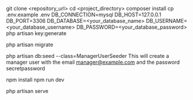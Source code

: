 git clone <repository_url>
cd <project_directory>
composer install
cp .env.example .env
DB_CONNECTION=mysql
DB_HOST=127.0.0.1
DB_PORT=3306
DB_DATABASE=<your_database_name>
DB_USERNAME=<your_database_username>
DB_PASSWORD=<your_database_password>
php artisan key:generate

php artisan migrate

php artisan db:seed --class=ManagerUserSeeder
This will create a manager user with the email manager@example.com and the password secretpassword

npm install
npm run dev

php artisan serve
